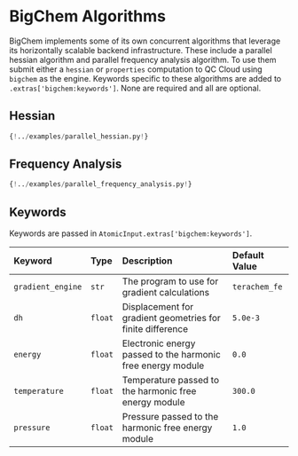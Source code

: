 # BigChem Algorithms

BigChem implements some of its own concurrent algorithms that leverage its horizontally scalable backend infrastructure. These include a parallel hessian algorithm and parallel frequency analysis algorithm. To use them submit either a `hessian` or `properties` computation to QC Cloud using `bigchem` as the engine. Keywords specific to these algorithms are added to `.extras['bigchem:keywords']`. None are required and all are optional.

## Hessian

```python
{!../examples/parallel_hessian.py!}
```

## Frequency Analysis

```python
{!../examples/parallel_frequency_analysis.py!}
```

## Keywords

Keywords are passed in `AtomicInput.extras['bigchem:keywords']`.

| Keyword           | Type    | Description                                                 | Default Value |
| :---------------- | :------ | :---------------------------------------------------------- | :------------ |
| `gradient_engine` | `str`   | The program to use for gradient calculations                | `terachem_fe` |
| `dh`              | `float` | Displacement for gradient geometries for finite difference  | `5.0e-3`      |
| `energy`          | `float` | Electronic energy passed to the harmonic free energy module | `0.0`         |
| `temperature`     | `float` | Temperature passed to the harmonic free energy module       | `300.0`       |
| `pressure`        | `float` | Pressure passed to the harmonic free energy module          | `1.0`         |
